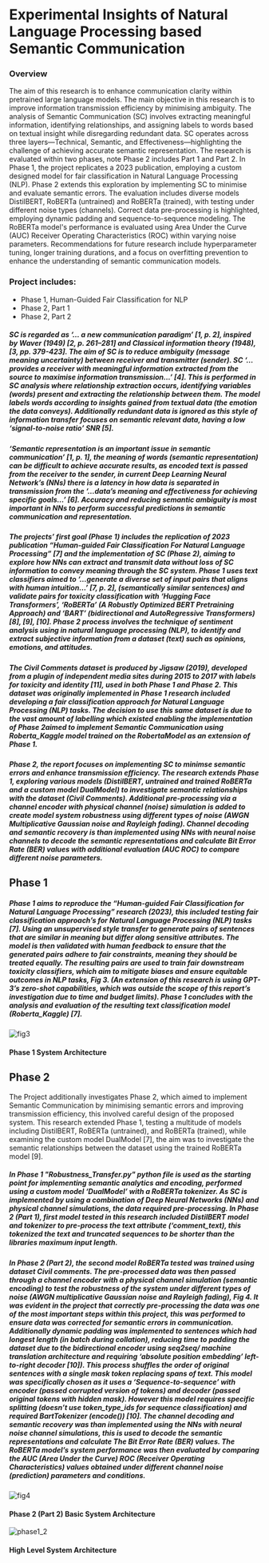 # Experimental Insights of  Natural Language Processing based Semantic Communication

### Overview
The aim of this research is to enhance communication clarity within pretrained large language models. The main objective in this research is to improve information transmission efficiency by minimising ambiguity. The analysis of Semantic Communication (SC) involves extracting meaningful information, identifying relationships, and assigning labels to words based on textual insight while disregarding redundant data. SC operates across three layers—Technical, Semantic, and Effectiveness—highlighting the challenge of achieving accurate semantic representation. The research is evaluated within two phases, note Phase 2 includes Part 1 and Part 2. In Phase 1, the project replicates a 2023 publication, employing a custom designed model for fair classification in Natural Language Processing (NLP). Phase 2 extends this exploration by implementing SC to minimise and evaluate semantic errors. The evaluation includes diverse models DistilBERT, RoBERTa (untrained) and RoBERTa (trained), with testing under different noise types (channels). Correct data pre-processing is highlighted, employing dynamic padding and sequence-to-sequence modeling. The RoBERTa model's performance is evaluated using Area Under the Curve (AUC) Receiver Operating Characteristics (ROC) within varying noise parameters. Recommendations for future research include hyperparameter tuning, longer training durations, and a focus on overfitting prevention to enhance the understanding of semantic communication models.

### Project includes:
+ Phase 1, Human-Guided Fair Classification for NLP
+ Phase 2, Part 1
+ Phase 2, Part 2

##### SC is regarded as ‘… a new communication paradigm’ [1, p. 2], inspired by Waver (1949) [2, p. 261–281] and Classical information theory (1948), [3, pp. 379-423]. The aim of SC is to reduce ambiguity (message meaning uncertainty) between receiver and transmitter (sender). SC ‘… provides a receiver with meaningful information extracted from the source to maximise information transmission...’ [4]. This is performed in SC analysis where relationship extraction occurs, identifying variables (words) present and extracting the relationship between them. The model labels words according to insights gained from textual data (the emotion the data conveys). Additionally redundant data is ignored as this style of information transfer focuses on semantic relevant data, having a low ‘signal-to-noise ratio’ SNR [5]. 

##### ‘Semantic representation is an important issue in semantic communication’ [1, p. 1], the meaning of words (semantic representation) can be difficult to achieve accurate results, as encoded text is passed from the receiver to the sender, in current Deep Learning Neural Network’s (NNs) there is a latency in how data is separated in transmission from the ‘…data’s meaning and effectiveness for achieving specific goals…’ [6]. Accuracy and reducing semantic ambiguity is most important in NNs to perform successful predictions in semantic communication and representation. 

##### The projects’ first goal (Phase 1) includes the replication of 2023 publication “Human-guided Fair Classification For Natural Language Processing” [7] and the implementation of SC (Phase 2), aiming to explore how NNs can extract and transmit data without loss of SC information to convey meaning through the SC system. Phase 1 uses text classifiers aimed to ‘…generate a diverse set of input pairs that aligns with human intuition…’ [7, p. 2], (semantically similar sentences) and validate pairs for toxicity classification with ‘Hugging Face Transformers’, ‘RoBERTa’ (A Robustly Optimized BERT Pretraining Approach) and ‘BART’ (bidirectional and AutoRegressive Transformers) [8], [9], [10]. Phase 2 process involves the technique of sentiment analysis using in natural language processing (NLP), to identify and extract subjective information from a dataset (text) such as opinions, emotions, and attitudes. 

##### The Civil Comments dataset is produced by Jigsaw (2019), developed from a plugin of independent media sites during 2015 to 2017 with labels for toxicity and identity [11], used in both Phase 1 and Phase 2. This dataset was originally implemented in Phase 1 research included developing a fair classification approach for Natural Language Processing (NLP) tasks. The decision to use this same dataset is due to the vast amount of labelling which existed enabling the implementation of Phase 2aimed to implement Semantic Communication using Roberta_Kaggle model trained on the RobertaModel as an extension of Phase 1.

##### Phase 2, the report focuses on implementing SC to minimse semantic errors and enhance transmission efficiency. The research extends Phase 1, exploring various models (DistilBERT, untrained and trained RoBERTa and a custom model DualModel) to investigate semantic relationships with the dataset (Civil Comments). Additional pre-processing via a channel encoder with physical channel (noise) simulation is added to create model system robustness using different types of noise (AWGN Multiplicative Gaussian noise and Rayleigh fading). Channel decoding and semantic recovery is than implemented using NNs with neural noise channels to decode the semantic representations and calculate Bit Error Rate (BER) values with additional evaluation (AUC ROC) to compare different noise parameters. 

## Phase 1 
##### Phase 1 aims to reproduce the “Human-guided Fair Classification for Natural Language Processing” research (2023), this included testing fair classification approach’s for Natural Language Processing (NLP) tasks [7]. Using an unsupervised style transfer to generate pairs of sentences that are similar in meaning but differ along sensitive attributes. The model is then validated with human feedback to ensure that the generated pairs adhere to fair constraints, meaning they should be treated equally. The resulting pairs are used to train fair downstream toxicity classifiers, which aim to mitigate biases and ensure equitable outcomes in NLP tasks, Fig 3. (An extension of this research is using GPT-3’s zero-shot capabilities, which was outside the scope of this report’s investigation due to time and budget limits). Phase 1 concludes with the analysis and evaluation of the resulting text classification model (Roberta_Kaggle) [7]. 

![fig3](https://github.com/leakydishes/Fairness_feedback_nlp_test/assets/79079577/e1ed5679-549a-4524-a505-7390f260c253)

#### Phase 1 System Architecture

## Phase 2
The Project additionally investigates Phase 2, which aimed to implement Semantic Communication by minimising semantic errors and improving transmission efficiency, this involved careful design of the proposed system. This research extended Phase 1, testing a multitude of models including DistilBERT, RoBERTa (untrained), and RoBERTa (trained), while examining the custom model DualModel [7], the aim was to investigate the semantic relationships between the dataset using the trained RoBERTa model [9].

##### In Phase 1 "Robustness_Transfer.py" python file is used as the starting point for implementing semantic analytics and encoding, performed using a custom model ‘DualModel’ with a RoBERTa tokenizer. As SC is implemented by using a combination of Deep Neural Networks (NNs) and physical channel simulations, the data required pre-processing. In Phase 2 (Part 1), first model tested in this research included DistilBERT model and tokenizer to pre-process the text attribute (‘comment_text), this tokenized the text and truncated sequences to be shorter than the libraries maximum input length. 

##### In Phase 2 (Part 2), the second model RoBERTa tested was trained using dataset Civil comments. The pre-processed data was then passed through a channel encoder with a physical channel simulation (semantic encoding) to test the robustness of the system under different types of noise (AWGN multiplicative Gaussian noise and Rayleigh fading), Fig 4. It was evident in the project that correctly pre-processing the data was one of the most important steps within this project, this was performed to ensure data was corrected for semantic errors in communication. Additionally dynamic padding was implemented to sentences which had longest length (in batch during collation), reducing time to padding the dataset due to the bidirectional encoder using seq2seq/ machine translation architecture and requiring ‘absolute position embedding’ left-to-right decoder [10]). This process shuffles the order of original sentences with a single mask token replacing spans of text. This model was specifically chosen as it uses a ‘Sequence-to-sequence’ with encoder (passed corrupted version of tokens) and decoder (passed original tokens with hidden mask). However this model requires specific splitting (doesn’t use token_type_ids for sequence classification) and required BartTokenizer (encode()) [10]. The channel decoding and semantic recovery was than implemented using the NNs with neural noise channel simulations, this is used to decode the semantic representations and calculate The Bit Error Rate (BER) values. The RoBERTa model’s system performance was then evaluated by comparing the AUC (Area Under the Curve) ROC (Receiver Operating Characteristics) values obtained under different channel noise (prediction) parameters and conditions.

![fig4](https://github.com/leakydishes/Fairness_feedback_nlp_test/assets/79079577/82ba3b69-3637-4cc0-83cd-1e6020962705)
#### Phase 2 (Part 2) Basic System Architecture

![phase1_2](https://github.com/leakydishes/Fairness_feedback_nlp_test/assets/79079577/aec08143-6672-4540-9bc8-968d5b182d8c)
#### High Level System Architecture


